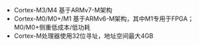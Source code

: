 - Cortex-M3/M4 基于ARMv7-M架构
- Cortex-M0/M0+/M1 基于ARMv6-M架构，其中M1专用于FPGA； M0/M0+侧重低成本/低功耗
- Cortex-M处理器使用32位寻址，地址空间最大4GB